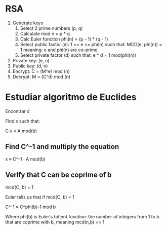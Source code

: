 # RSA

1. Generate keys
    1. Select 2 prime numbers (p, q)
    2. Calculate mod n = p * q
    3. Calc Euler function phi(n) = (p - 1) * (q - 1)
    4. Select public factor (e):
       1 <= e <= phi(n)
       such that: MCD(e, phi(n)) = 1
       meaning: e and phi(n) are co-prime
    5. Select private factor (d)
       such that: e * d = 1 mod(phi(n))
2. Private key: (e, n)
3. Public key:  (d, n)
4. Encrypt: C = (M^e) mod (n)
5. Decrypt: M = (C^d) mod (n)

# Estudiar algoritmo de Euclides

Encontrar d

Find x such that:

C⋅x ≡ A mod(b)

## Find C^-1 and multiply the equation

x ≡ C^-1 ⋅ A mod(b)

## Verify that **C** can be coprime of **b**

mcd(C, b) = 1

Euler tells us that if mcd(C, b) = 1

C^-1 = C^phi(b)-1 mod b

Where phi(b) is Euler's totient function: the number of integers from 1 to b that are coprime with b, meaning mcd(n,b) == 1

